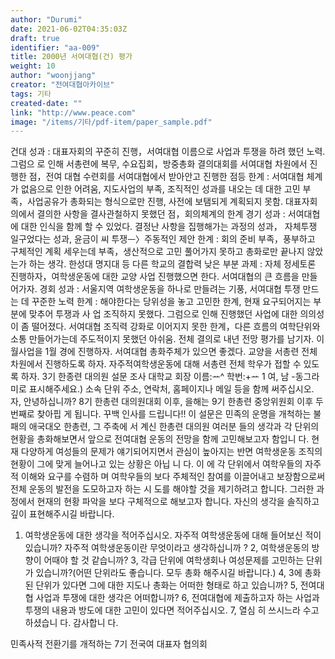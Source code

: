 ```yaml
---
author: "Durumi"
date: 2021-06-02T04:35:03Z
draft: true
identifier: "aa-009"
title: 2000년 서여대협(건) 평가
weight: 10
author: "woonjjang"
creator: "전여대협아카이브"
tags: 기타
created-date: ""
link: "http://www.peace.com"
image: "/items/기타/pdf-item/paper_sample.pdf"
---
```


건대
성과 : 대표자회의 꾸준히 진행，서여대협 이름으로 사업과 투쟁을 하려 했던 노력. 그럼으 로 인해 서총련에 복무, 수요집회，방중총화 결의대회를 서여대협 차원에서 진행한 점，전여 대협 수련회를 서여대협에서 받아안고 진행한 점등
한계 : 서여대협 체계가 없음으로 인한 어려움, 지도사업의 부족, 조직적인 성과를 내오는 데 대한 고민 부족，사업공유가 총화되는 형식으로만 진행, 사전에 보탬되게 계획되지 못함. 대표자회의에서 결의한 사항을 결사관철하지 못했던 점，회의체계의 한계
경기
성과 : 서여대협에 대한 인식을 함께 할 수 있었다. 결정난 사항을 집행해가는 과정의 성과， 자체투쟁 일구었다는 성과, 윤금이 씨 투쟁ᅳ〉주동적인 제안
한계 : 회의 준비 부족，풍부하고 구체적인 계획 세우는데 부족，생산적으로 고민 풀어가지 못하고 총화로만 끝나지 않았는가 하는 생각. 한성대 명지대 등 다른 학교의 결합력 낮은 부분
과제 : 자체 정세토론 진행하자，여학생운동에 대한 교양 사업 진행했으면 한다. 서여대협의 큰 흐름을 만들어가자.
경회
성과 : 서울지역 여학생운동을 하나로 만들려는 기풍, 서여대협 투쟁 만드는 데 꾸준한 노력 한계 : 해야한다는 당위성을 놓고 고민한 한계, 현재 요구되어지는 부분에 맞추어 투쟁과 사 업 조직하지 못했다. 그럼으로 인해 진행했던 사업에 대한 의의성이 좀 떨어졌다. 서여대협 조직력 강화로 이어지지 못한 한계，다른 흐름의 여학단위와 소통 만들어가는데 주도적이지 못했던 아쉬움.
전체 결의로 내년 전망
평가를 남기자. 이월사업을 1월 경에 진행하자. 서여대협 총화주체가 있으면 좋겠다. 교양을 서총련 전체 차원에서 진행하도록 하자. 자주적여학생운동에 대해 서총련 전체 학우가 접할 수 있도록 하자.
3기 한종련 대의원 설문 조사
대학교	회장 이름:ᅭ^ 학번:+ᅭ 1 여, 남 -동그라미로 표시해주세요.)
소속 단위 주소, 연락처, 홈페이지나 메일 등을 함께 써주십시오.
자, 안녕하십니까? 8기 한총련 대의원대회 이후, 을해는 9기 한총련 중앙위원회 이후 두 번째로 찾아핍 게 됩니다. 꾸백 인사를 드립니다!!
이 설문은 민족의 운명을 개척하는 불패의 애국대오 한총련, 그 주축에 서 계신 한총련 대의원 여러분 들의 생각과 각 단위의 현황을 총화해보면서 앞으로 전여대협 운동의 전망을 함께 고민해보고자 함입니 다. 현재 다양하게 여성들의 문제가 얘기되어지면서 관심이 높아지는 반면 여학생운동 조직의 현황이 그에 맞게 늘어나고 있는 상황은 아닙 니 다. 이 에 각 단위에서 여학우들의 자주적 이해와 요구를 수렴하 며 여학우들의 보다 주체적인 참여를 이끌어내고 보장함으로써 전체 운동의 발전을 도모하고자 하는 시 도를 해야할 것을 제기하려고 합니다. 그러한 과정에서 현재의 현황 파악을 보다 구체적으로 해보고자 합니다. 자신의 생각을 솔직하고 깊이 표현해주시길 바랍니다.
1.	여학생운동에 대한 생각을 적어주십시오.
자주적 여학생운동에 대해 들어보신 적이 있습니까? 자주적 여학생운동이란 무엇이라고 생각하십니까 ?
2,	여학생운동의 방향이 어때야 할 것 같습니까?
3,	각급 단위에 여학생회나 여성문제를 고민하는 단위가 있습니까?(어떤 단위라도 좋습니다. 모두 총화 해주시길 바랍니다.)
4,	3에 총화된 단위가 있다면 그에 대한 지도나 총화는 어떠한 형태로 하고 있습니까?
5,	전여대협 사업과 투쟁에 대한 생각은 어떠합니까?
6,	전여대협에 제출하고자 하는 사업과 투쟁의 내용과 방도에 대한 고민이 있다면 적어주십시오.
7,	열심 히 쓰시느라 수고하셨습니 다. 감사합니 다.

민족사적 전환기를 개적하는 7기 전국여 대표자 협의회